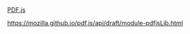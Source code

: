 [PDF.js](https://github.com/mozilla/pdf.js/) 

https://mozilla.github.io/pdf.js/api/draft/module-pdfjsLib.html